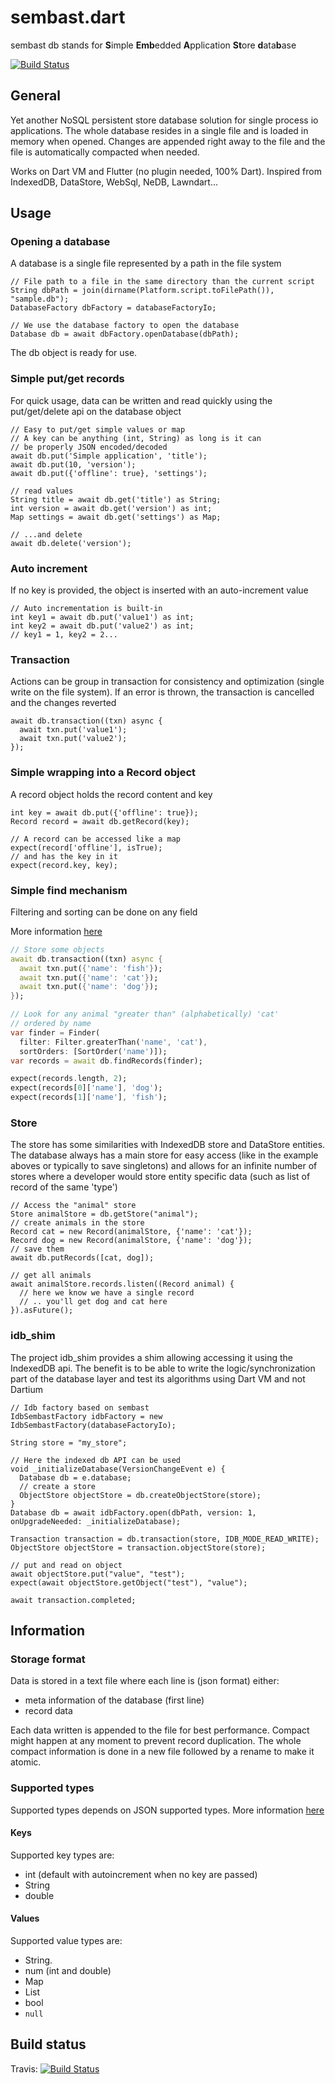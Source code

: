 # sembast.dart

sembast db stands for
**S**imple **Emb**edded **A**pplication **St**ore **d**ata**b**ase

[![Build Status](https://travis-ci.org/tekartik/sembast.dart.svg?branch=master)](https://travis-ci.org/tekartik/sembast.dart)

## General

Yet another NoSQL persistent store database solution for single process io applications.
The whole database resides in a single file and is loaded in memory when opened. Changes are appended right away to the 
file and the file is automatically compacted when needed.

Works on Dart VM and Flutter (no plugin needed, 100% Dart). Inspired from IndexedDB, DataStore, WebSql, NeDB, Lawndart...

## Usage

### Opening a database

A database is a single file represented by a path in the file system

    // File path to a file in the same directory than the current script
    String dbPath = join(dirname(Platform.script.toFilePath()), "sample.db");
    DatabaseFactory dbFactory = databaseFactoryIo;
    
    // We use the database factory to open the database
    Database db = await dbFactory.openDatabase(dbPath);

The db object is ready for use.

### Simple put/get records

For quick usage, data can be written and read quickly using the put/get/delete api on the database object

    // Easy to put/get simple values or map
    // A key can be anything (int, String) as long is it can
    // be properly JSON encoded/decoded
    await db.put('Simple application', 'title');
    await db.put(10, 'version');
    await db.put({'offline': true}, 'settings');
    
    // read values
    String title = await db.get('title') as String; 
    int version = await db.get('version') as int;
    Map settings = await db.get('settings') as Map;
      
    // ...and delete
    await db.delete('version');

### Auto increment

If no key is provided, the object is inserted with an auto-increment value

    // Auto incrementation is built-in
    int key1 = await db.put('value1') as int;
    int key2 = await db.put('value2') as int;
    // key1 = 1, key2 = 2...

### Transaction

Actions can be group in transaction for consistency and optimization (single write on the file system). If an error is thrown, the transaction is cancelled and the changes reverted

    await db.transaction((txn) async {
      await txn.put('value1');
      await txn.put('value2');
    });

### Simple wrapping into a Record object

A record object holds the record content and key

    int key = await db.put({'offline': true});
    Record record = await db.getRecord(key);
      
    // A record can be accessed like a map
    expect(record['offline'], isTrue);
    // and has the key in it
    expect(record.key, key);

### Simple find mechanism

Filtering and sorting can be done on any field

More information [here](https://github.com/tekartik/sembast.dart/blob/master/doc/queries.md)

```dart
// Store some objects
await db.transaction((txn) async {
  await txn.put({'name': 'fish'});
  await txn.put({'name': 'cat'});
  await txn.put({'name': 'dog'});
});

// Look for any animal "greater than" (alphabetically) 'cat'
// ordered by name
var finder = Finder(
  filter: Filter.greaterThan('name', 'cat'),
  sortOrders: [SortOrder('name')]);
var records = await db.findRecords(finder);

expect(records.length, 2);
expect(records[0]['name'], 'dog');
expect(records[1]['name'], 'fish');
```

### Store

The store has some similarities with IndexedDB store and DataStore entities. The database always has a main store for easy access (like in the example aboves or typically to save singletons) and allows
for an infinite number of stores where a developer would store entity specific data (such as list of record of the same 'type')

    // Access the "animal" store
    Store animalStore = db.getStore("animal");
    // create animals in the store
    Record cat = new Record(animalStore, {'name': 'cat'});
    Record dog = new Record(animalStore, {'name': 'dog'});
    // save them
    await db.putRecords([cat, dog]);
      
    // get all animals
    await animalStore.records.listen((Record animal) {
      // here we know we have a single record
      // .. you'll get dog and cat here
    }).asFuture();

### idb_shim

The project idb_shim provides a shim allowing accessing it using the IndexedDB api. The benefit is to be able to write the logic/synchronization part of the database layer and 
test its algorithms using Dart VM and not Dartium

    // Idb factory based on sembast
    IdbSembastFactory idbFactory = new IdbSembastFactory(databaseFactoryIo);
    
    String store = "my_store";
    
    // Here the indexed db API can be used
    void _initializeDatabase(VersionChangeEvent e) {
      Database db = e.database;
      // create a store
      ObjectStore objectStore = db.createObjectStore(store);
    }
    Database db = await idbFactory.open(dbPath, version: 1, onUpgradeNeeded: _initializeDatabase);
    
    Transaction transaction = db.transaction(store, IDB_MODE_READ_WRITE);
    ObjectStore objectStore = transaction.objectStore(store);
    
    // put and read on object
    await objectStore.put("value", "test");
    expect(await objectStore.getObject("test"), "value");
    
    await transaction.completed;

## Information

### Storage format

Data is stored in a text file where each line is (json format) either:
- meta information of the database (first line)
- record data

Each data written is appended to the file for best performance. Compact might happen at any moment
to prevent record duplication. The whole compact information is done in a new file
followed by a rename to make it atomic.

### Supported types

Supported types depends on JSON supported types. More information [here](https://github.com/tekartik/sembast.dart/blob/master/doc/data_types.md)

#### Keys

Supported key types are:
- int (default with autoincrement when no key are passed)
- String
- double

#### Values

Supported value types are:
- String.
- num (int and double)
- Map
- List
- bool
- `null`

## Build status

Travis: [![Build Status](https://travis-ci.org/tekartik/sembast.dart.svg?branch=master)](https://travis-ci.org/tekartik/sembast.dart)
